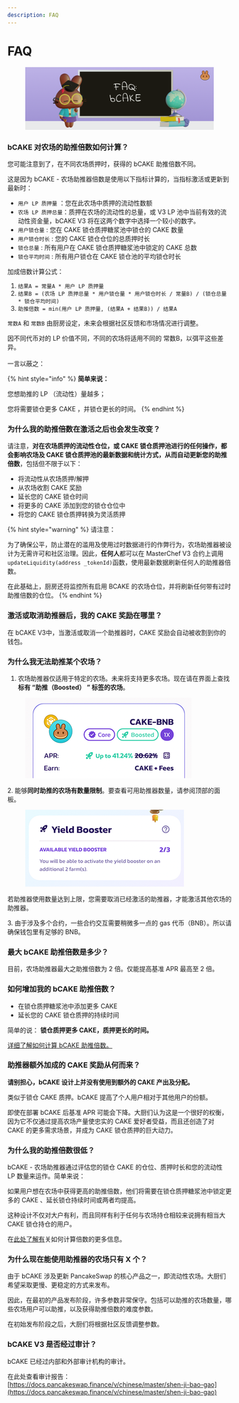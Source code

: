 ```yaml
---
description: FAQ
---
```


# FAQ

<figure><img src="../../../.gitbook/assets/how-bCAKE-FAQ.png" alt=""><figcaption></figcaption></figure>

### bCAKE 对农场的助推倍数如何计算？

您可能注意到了，在不同农场质押时，获得的 bCAKE 助推倍数不同。

&#x20;这是因为 bCAKE - 农场助推器倍数是使用以下指标计算的，当指标激活或更新到最新时：&#x20;

* `用户 LP 质押量` ：您在此农场中质押的流动性数额&#x20;
* `农场 LP 质押总量`：质押在农场的流动性的总量，或 V3 LP 池中当前有效的流动性资金量，bCAKE V3 将在这两个数字中选择一个较小的数字。
* `用户锁仓量` : 您在 CAKE 锁仓质押糖浆池中锁仓的 CAKE 数量
* `用户锁仓时长` : 您的 CAKE 锁仓仓位的总质押时长&#x20;
* `锁仓总量` :  所有用户在 CAKE 锁仓质押糖浆池中锁定的 CAKE 总数&#x20;
* `锁仓平均时间` : 所有用户锁仓在 CAKE 锁仓池的平均锁仓时长

加成倍数计算公式：&#x20;

1. `结果A = 常量A * 用户 LP 质押量`&#x20;
2. `结果B = (农场 LP 质押总量 * 用户锁仓量 * 用户锁仓时长 / 常量B) / (锁仓总量 * 锁仓平均时间)`&#x20;
3. `助推倍数 = min(用户 LP 质押量, (结果A + 结果B)) / 结果A`&#x20;

`常数A` 和 `常数B` 由厨房设定，未来会根据社区反馈和市场情况进行调整。

因不同代币对的 LP 价值不同，不同的农场将适用不同的 常数B，以弭平这些差异。\
\
一言以蔽之：

{% hint style="info" %}
**简单来说：**

您想助推的 LP （流动性）量越多；

您将需要锁仓更多 CAKE ，并锁仓更长的时间。
{% endhint %}

### 为什么我的助推倍数在激活之后也会发生改变？

请注意，**对在农场质押的流动性仓位，或 CAKE 锁仓质押池进行的任何操作，**都会影响农场及 CAKE 锁仓质押池的最新数据和统计方式**，**从而**自动更新您的助推倍数**，包括但不限于以下：

* 将流动性从农场质押/解押
* 从农场收割 CAKE 奖励&#x20;
* 延长您的 CAKE 锁仓时间&#x20;
* 将更多的 CAKE 添加到您的锁仓仓位中&#x20;
* 将您的 CAKE 锁仓质押转换为灵活质押

{% hint style="warning" %}
请注意：

为了确保公平，防止潜在的滥用及使用过时数据进行的作弊行为，农场助推器被设计为无需许可和社区治理。因此，**任何人**都可以在 MasterChef V3 合约上调用 `updateLiquidity(address _tokenId)`函数，使用最新数据刷新任何人的助推器倍数。&#x20;

在此基础上，厨房还将监控所有启用 BCAKE 的农场仓位，并将刷新任何带有过时助推倍数的仓位。
{% endhint %}

### 激活或取消助推器后，我的 CAKE 奖励在哪里？

在 bCAKE V3中，当激活或取消一个助推器时，CAKE 奖励会自动被收割到你的钱包。

### 为什么我无法助推某个农场？

1. 农场助推器仅适用于特定的农场。未来将支持更多农场。现在请在界面上查找**标有 “助推（Boosted） ” 标签的农场**。

<figure><img src="../../../.gitbook/assets/bCAKE-boost-tag.png" alt=""><figcaption></figcaption></figure>

2\. 能够**同时助推的农场有数量限制**。要查看可用助推器数量，请参阅顶部的面板。

<figure><img src="../../../.gitbook/assets/bCAKE-farm-number-limit (1).png" alt=""><figcaption></figcaption></figure>

若助推器使用数量达到上限，您需要取消已经激活的助推器，才能激活其他农场的助推器。&#x20;

3\. 由于涉及多个合约，一些合约交互需要稍微多一点的 gas 代币（BNB）。所以请确保钱包里有足够的 BNB。

### 最大 bCAKE 助推倍数是多少？

目前，农场助推器最大之助推倍数为 2 倍。仅能提高基准 APR 最高至 2 倍。

### 如何增加我的 bCAKE 助推倍数？

* 在锁仓质押糖浆池中添加更多 CAKE&#x20;
* 延长您的 CAKE 锁仓质押的持续时间&#x20;

简单的说： **锁仓质押更多 CAKE，质押更长的时间。**

[详细了解如何计算 bCAKE 助推倍数。](https://app.gitbook.com/o/-MHRKTpKSfYQBsO7YgOo/s/-MHREX7DHcljbY5IkjgJ-3369173170/\~/changes/698/chan-pin/yield-farming/bcake/faq)

### 助推器额外加成的 CAKE 奖励从何而来？

**请别担心，bCAKE 设计上并没有使用到额外的 CAKE 产出及分配。**

类似于锁仓 CAKE 质押。bCAKE 提高了个人用户相对于其他用户的份额。

即使在部署 bCAKE 后基准 APR 可能会下降。大厨们认为这是一个很好的权衡，因为它不仅通过提高农场产量使忠实的 CAKE 爱好者受益，而且还创造了对 CAKE 的更多需求场景，并成为 CAKE 锁仓质押的巨大动力。&#x20;

### 为什么我的助推倍数很低？

bCAKE - 农场助推器通过评估您的锁仓 CAKE 的仓位、质押时长和您的流动性 LP 数量来运作。简单来说：

如果用户想在农场中获得更高的助推倍数，他们将需要在锁仓质押糖浆池中锁定更多的 CAKE 、延长锁仓持续时间或两者均提高。

这种设计不仅对大户有利，而且同样有利于任何与农场持仓相较来说拥有相当大 CAKE 锁仓持仓的用户。

&#x20;在[此处了解有](v2-yi-qi-yong/ru-he-shi-yong-bcake.md)关如何计算倍数的更多信息。

### 为什么现在能使用助推器的农场只有 X 个？

&#x20;由于 bCAKE 涉及更新 PancakeSwap 的核心产品之一，即流动性农场。大厨们希望采取更慢、更稳定的方式来发布。&#x20;

因此，在最初的产品发布阶段，许多参数非常保守。包括可以助推的农场数量，哪些农场用户可以助推，以及获得助推倍数的难度参数。&#x20;

在初始发布阶段之后，大厨们将根据社区反馈调整参数。

### bCAKE V3 是否经过审计？&#x20;

bCAKE 已经过内部和外部审计机构的审计。&#x20;

在此处查看审计报告：[https://docs.pancakeswap.finance/v/chinese/master/shen-ji-bao-gao](https://docs.pancakeswap.finance/v/chinese/master/shen-ji-bao-gao)
